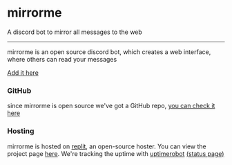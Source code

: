 # mirrorme
A discord bot to mirror all messages to the web

------

mirrorme is an open source discord bot, which creates a web interface, where others can read your messages

[Add it here](https://discord.com/oauth2/authorize?client_id=835079528770043925&scope=bot&permissions=2147900481&response_type=code&redirect_uri=https%3A%2F%2Fmirror.mopamo.repl.co%2Ffinish)  





### GitHub

since mirrorme is open source we've got a GitHub repo, [you can check it here](https://github.com/MoPaMo/mirrorme)


### Hosting

mirrorme is hosted on [replit](https://replit.com), an open-source hoster. You can view the project page [here](https://replit.com/@MoPaMo/mirror).
We're tracking the uptime with [uptimerobot](https://uptimerobot.com) [(status page)](https://stats.uptimerobot.com/BErLNFVkyE)